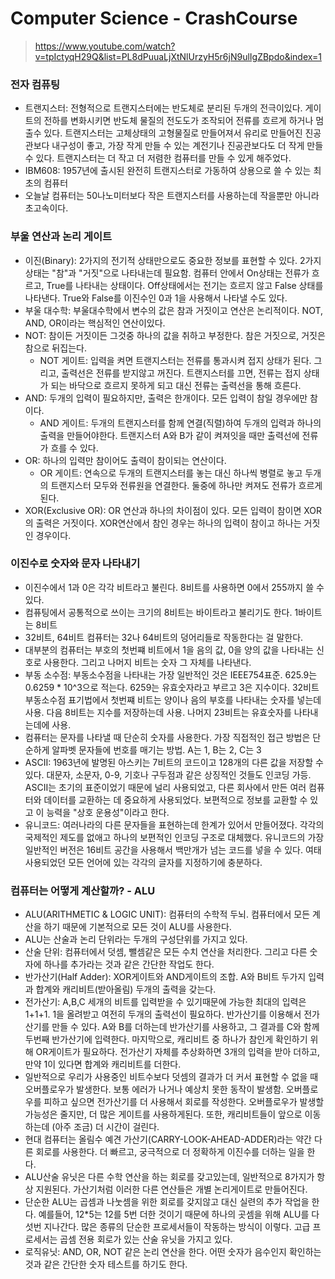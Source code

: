 # Computer Science - CrashCourse 

> <https://www.youtube.com/watch?v=tpIctyqH29Q&list=PL8dPuuaLjXtNlUrzyH5r6jN9ulIgZBpdo&index=1>

### 전자 컴퓨팅

+ 트랜지스터: 전형적으로 트랜지스터에는 반도체로 분리된 두개의 전극이있다.  게이트의 전하를 변화시키면 반도체 물질의 전도도가 조작되어 전류를 흐르게 하거나 멈출수 있다. 트랜지스터는 고체상태의 고형물질로 만들어져서 유리로 만들어진 진공관보다 내구성이 좋고, 가장 작게 만들 수 있는 계전기나 진공관보다도 더 작게 만들 수 있다. 트랜지스터는 더 작고 더 저렴한 컴퓨터를 만들 수 있게 해주었다.
+ IBM608: 1957년에 출시된 완전히 트랜지스터로 가동하여 상용으로 쓸 수 있는 최초의 컴퓨터
+ 오늘날 컴퓨터는 50나노미터보다 작은 트랜지스터를 사용하는데 작을뿐만 아니라 초고속이다. 

### 부울 연산과 논리 게이트

+ 이진(Binary): 2가지의 전기적 상태만으로도 중요한 정보를 표현할 수 있다. 2가지 상태는 "참"과 "거짓"으로 나타내는데 필요함. 컴퓨터 안에서 On상태는 전류가 흐르고, True를 나타내는 상태이다. Off상태에서는 전기는 흐르지 않고 False 상태를 나타낸다. True와 False를 이진수인 0과 1을 사용해서 나타낼 수도 있다. 
+ 부울 대수학: 부울대수학에서 변수의 값은 참과 거짓이고 연산은 논리적이다. NOT, AND, OR이라는 핵심적인 연산이있다. 
+ NOT: 참이든 거짓이든 그것중 하나의 값을 취하고 부정한다. 참은 거짓으로, 거짓은 참으로 뒤집는다. 
  + NOT 게이트: 입력을 켜면 트랜지스터는 전류를 통과시켜 접지 상태가 된다. 그리고, 출력선은 전류를 받지않고 꺼진다. 트랜지스터를 끄면, 전류는 접지 상태가 되는 바닥으로 흐르지 못하게 되고 대신 전류는 출력선을 통해 흐른다. 
+ AND: 두개의 입력이 필요하지만, 출력은 한개이다. 모든 입력이 참일 경우에만 참이다.
  + AND 게이트: 두개의 트랜지스터를 함께 연결(직렬)하여 두개의 입력과 하나의 출력을 만들어야한다. 트랜지스터 A와 B가 같이 켜져잇을 때만 출력선에 전류가 흐를 수 있다. 
+ OR: 하나의 입력만 참이어도 출력이 참이되는 연산이다. 
  + OR 게이트: 연속으로 두개의 트랜지스터를 놓는 대신 하나씩 병렬로 놓고 두개의 트랜지스터 모두와 전류원을 연결한다. 둘중에 하나만 켜져도 전류가 흐르게 된다. 
+ XOR(Exclusive OR): OR 연산과 하나의 차이점이 있다. 모든 입력이 참이면 XOR의 출력은 거짓이다. XOR연산에서 참인 경우는 하나의 입력이 참이고 하나는 거짓인 경우이다.

### 이진수로 숫자와 문자 나타내기

+ 이진수에서 1과 0은 각각 비트라고 불린다. 8비트를 사용하면 0에서 255까지 쓸 수 있다. 
+ 컴퓨팅에서 공통적으로 쓰이는 크기의 8비트는 바이트라고 불리기도 한다. 1바이트는 8비트
+ 32비트, 64비트 컴퓨터는 32나 64비트의 덩어리들로 작동한다는 걸 말한다. 
+ 대부분의 컴퓨터는 부호의 첫번쨰 비트에서 1을 음의 값, 0을 양의 값을 나타내는 신호로 사용한다. 그리고 나머지 비트는 숫자 그 자체를 나타낸다. 
+ 부동 소수점:  부동소수점을 나타내는 가장 일반적인 것은 IEEE754표준. 625.9는 0.6259 * 10^3으로 적는다. 6259는 유효숫자라고 부르고 3은 지수이다. 32비트 부동소수점 표기법에서 첫번쨰 비트는 양이나 음의 부호를 나타내는 숫자를 넣는데 사용. 다음 8비트는 지수를 저장하는데 사용. 나머지 23비트는 유효숫자를 나타내는데에 사용.
+ 컴퓨터는 문자를 나타낼 때 단순히 숫자를 사용한다. 가장 직접적인 접근 방법은 단순하게 알파벳 문자들에 번호를 매기는 방법. A는 1, B는 2, C는 3
+ ASCII: 1963년에 발명된 아스키는 7비트의 코드이고 128개의 다른 값을 저장할 수 있다. 대문자, 소문자, 0-9, 기호나 구두점과 같은 상징적인 것들도 인코딩 가등. ASCII는 초기의 표준이었기 때문에 널리 사용되었고, 다른 회사에서 만든 여러 컴퓨터와 데이터를 교환하는 데 중요하게 사용되었다. 보편적으로 정보를 교환할 수 있고 이 능력을 "상호 운용성"이라고 한다. 
+ 유니코드: 여러나라의 다른 문자들을 표현하는데 한계가 있어서 만들어졌다. 각각의 국제적인 제도를 없애고 하나의 보편적인 인코딩 구조로 대체했다. 유니코드의 가장 일반적인 버전은 16비트 공간을 사용해서 백만개가 넘는 코드를 넣을 수 있다. 여태 사용되었던 모든 언어에 있는 각각의 글자를 지정하기에 충분하다.

### 컴퓨터는 어떻게 계산할까? - ALU

+ ALU(ARITHMETIC & LOGIC UNIT): 컴퓨터의 수학적 두뇌. 컴퓨터에서 모든 계산을 하기 때문에 기본적으로 모든 것이 ALU를 사용한다. 
+ ALU는 산술과 논리 단위라는 두개의 구성단위를 가지고 있다.
+ 산술 단위: 컴퓨터에서 덧셈, 뺄셈같은 모든 수치 연산을 처리한다. 그리고 다른 숫자에 하나를 추가라는 것과 같은 간단한 작업도 한다. 
+ 반가산기(Half Adder): XOR게이트와 AND게이트의 조합. A와 B비트 두가지 입력과 합계와 캐리비트(받아올림) 두개의 출력을 갖는다. 
+ 전가산기: A,B,C 세개의 비트를 입력받을 수 있기때문에 가능한 최대의 입력은 1+1+1. 1을 올려받고 여전히 두개의 출력선이 필요하다. 반가산기를 이용해서 전가산기를 만들 수 있다. A와 B를 더하는데 반가산기를 사용하고, 그 결과를 C와 함께 두번째 반가산기에 입력한다. 마지막으로, 캐리비트 중 하나가 참인게 확인하기 위해 OR게이트가 필요하다. 전가산기 자체를 추상화하면 3개의 입력을 받아 더하고, 만약 1이 있다면 합계와 캐리비트를 더한다. 
+ 일반적으로 우리가 사용중인 비트수보다 덧셈의 결과가 더 커서 표현할 수 없을 때 오버플로우가 발생한다. 보통 에러가 나거나 예상치 못한 동작이 발생함. 오버플로우를 피하고 싶으면 전가산기를 더 사용해서 회로를 작성한다. 오버플로우가 발생할 가능성은 줄지만, 더 많은 게이트를 사용하게된다. 또한, 캐리비트들이 앞으로 이동하는데 (아주 조금) 더 시간이 걸린다.
+ 현대 컴퓨터는 올림수 예견 가산기(CARRY-LOOK-AHEAD-ADDER)라는 약간 다른 회로를 사용한다. 더 빠르고, 궁극적으로 더 정확하게 이진수를 더하는 일을 한다. 
+ ALU산술 유닛은 다른 수학 연산을 하는 회로를 갖고있는데, 일반적으로 8가지가 항상 지원된다. 가산기처럼 이러한 다른 연산들은 개별 논리게이트로 만들어진다. 
+ 단순한 ALU는 곱셈과 나눗셈을 위한 회로를 갖지않고 대신 실련의 추가 작업을 한다. 예를들어, 12*5는 12를 5번 더한 것이기 때문에 하나의 곳셈을 위해 ALU를 다섯번 지나간다. 많은 종류의 단순한 프로세서들이 작동하는 방식이 이렇다. 고급 프로세서는 곱셈 전용 회로가 있는 산술 유닛을 가지고 있다. 
+ 로직유닛: AND, OR, NOT 같은 논리 연산을 한다. 어떤 숫자가 음수인지 확인하는 것과 같은 간단한 숫자 테스트를 하기도 한다. 